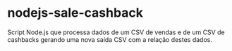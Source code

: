 # nodejs-sale-cashback

Script Node.js que processa dados de um CSV de vendas e de um CSV de cashbacks gerando uma nova saída CSV com a relação destes dados.
